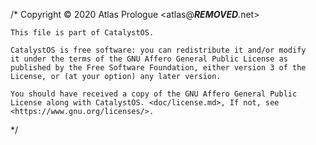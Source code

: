 /*
	Copyright © 2020 Atlas Prologue <atlas@***REMOVED***.net>

	This file is part of CatalystOS.

	CatalystOS is free software: you can redistribute it and/or modify
	it under the terms of the GNU Affero General Public License as
	published by the Free Software Foundation, either version 3 of the
	License, or (at your option) any later version.

	You should have received a copy of the GNU Affero General Public
	License along with CatalystOS. <doc/license.md>, If not, see
	<https://www.gnu.org/licenses/>.
*/
